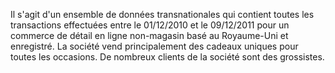 Il s'agit d'un ensemble de données transnationales qui contient toutes les transactions effectuées entre le 01/12/2010 et le 09/12/2011 pour un commerce de détail en ligne non-magasin basé au Royaume-Uni et enregistré. 
La société vend principalement des cadeaux uniques pour toutes les occasions. De nombreux clients de la société sont des grossistes. 
